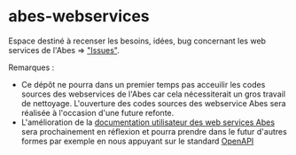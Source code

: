 # abes-webservices

Espace destiné à recenser les besoins, idées, bug concernant les web services de l'Abes => ["Issues"](https://github.com/abes-esr/abes-webservices/issues).

Remarques :

- Ce dépôt ne pourra dans un premier temps pas acceuilir les codes sources des webservices de l'Abes car cela nécessiterait un gros travail de nettoyage. L'ouverture des codes sources des webservice Abes sera réalisée à l'occasion d'une future refonte.
- L'amélioration de la [documentation utilisateur des web services Abes](http://www.abes.fr/Espace-Pro-Acces-direct-a/Utiliser-les-web-services) sera prochainement en réflexion et pourra prendre dans le futur d'autres formes par exemple en nous appuyant sur le standard [OpenAPI](https://www.openapis.org/) 
